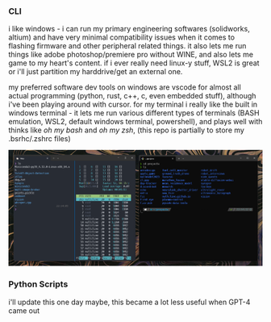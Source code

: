 ### CLI
i like windows - i can run my primary engineering softwares (solidworks, altium) and have very minimal compatibility issues when it comes to flashing firmware and other peripheral related things. it also lets me run things like adobe photoshop/premiere pro without WINE, and also lets me game to my heart's content. if i ever really need linux-y stuff, WSL2 is great or i'll just partition my harddrive/get an external one.

my preferred software dev tools on windows are vscode for almost all actual programming (python, rust, c++, c, even embedded stuff), although i've been playing around with cursor. for my terminal i really like the built in windows terminal - it lets me run various different types of terminals (BASH emulation, WSL2, default windows terminal, powershell), and plays well with thinks like _oh my bash_ and _oh my zsh_, (this repo is partially to store my .bsrhc/.zshrc files)

![my terminals](assets/terminals.png)

### Python Scripts
i'll update this one day maybe, this became a lot less useful when GPT-4 came out
